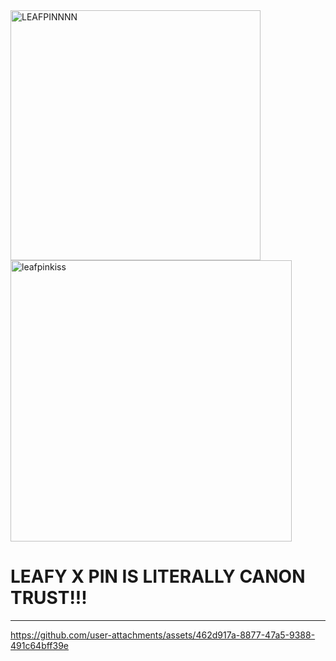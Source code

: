 <img width="400" height="400" alt="LEAFPINNNN" src="https://github.com/user-attachments/assets/f81bf207-57f0-4c8a-af0e-8ac09dd033da" />





<img width="450" height="450" alt="leafpinkiss" src="https://github.com/user-attachments/assets/628770be-f432-499e-9152-91e757838d62" />

# LEAFY X PIN IS LITERALLY CANON TRUST!!!



------------------------------------------------------------

https://github.com/user-attachments/assets/462d917a-8877-47a5-9388-491c64bff39e


